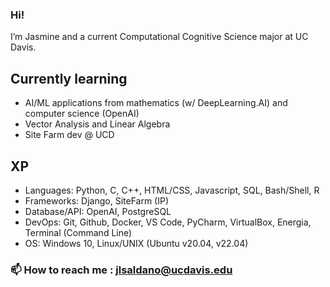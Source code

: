 ### Hi! 
I’m Jasmine and a current Computational Cognitive Science major at UC Davis. 

## Currently learning
- AI/ML applications from mathematics (w/ DeepLearning.AI) and computer science (OpenAI)
- Vector Analysis and Linear Algebra
- Site Farm dev @ UCD

## XP
- Languages: Python, C, C++, HTML/CSS, Javascript, SQL, Bash/Shell, R
- Frameworks: Django, SiteFarm (IP)
- Database/API: OpenAI, PostgreSQL
- DevOps: Git, Github, Docker, VS Code, PyCharm, VirtualBox, Energia, Terminal (Command Line)
- OS: Windows 10, Linux/UNIX (Ubuntu v20.04, v22.04)

### 📫 How to reach me : jlsaldano@ucdavis.edu

